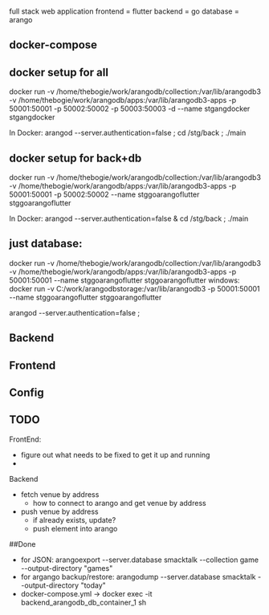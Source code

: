 
###

full stack web application 
frontend = flutter
backend = go
database = arango

## docker-compose



## docker setup for all
docker run -v /home/thebogie/work/arangodb/collection:/var/lib/arangodb3 -v /home/thebogie/work/arangodb/apps:/var/lib/arangodb3-apps  -p 50001:50001 -p 50002:50002 -p 50003:50003 -d --name stgangdocker stgangdocker 

In Docker:
arangod  --server.authentication=false ; 
cd /stg/back ; ./main

## docker setup for back+db
docker run -v /home/thebogie/work/arangodb/collection:/var/lib/arangodb3 -v /home/thebogie/work/arangodb/apps:/var/lib/arangodb3-apps  -p 50001:50001 -p 50002:50002 --name stggoarangoflutter stggoarangoflutter 

In Docker:
arangod  --server.authentication=false &
cd /stg/back ; ./main
## just database:
docker run -v /home/thebogie/work/arangodb/collection:/var/lib/arangodb3 -v /home/thebogie/work/arangodb/apps:/var/lib/arangodb3-apps  -p 50001:50001  --name stggoarangoflutter stggoarangoflutter 
windows: docker run -v C:/work/arangodbstorage:/var/lib/arangodb3  -p 50001:50001  --name stggoarangoflutter stggoarangoflutter

arangod  --server.authentication=false ; 


## Backend


## Frontend


## Config


## TODO
FrontEnd:
- figure out what needs to be fixed to get it up and running
- 
Backend
- fetch venue by address
  - how to connect to arango and get venue by address
- push venue by address
  - if already exists, update?
  - push element into arango



##Done
- for JSON: arangoexport --server.database smacktalk --collection game --output-directory "games"
- for argango backup/restore: arangodump --server.database smacktalk --output-directory "today"
- docker-compose.yml -> docker exec -it backend_arangodb_db_container_1 sh





